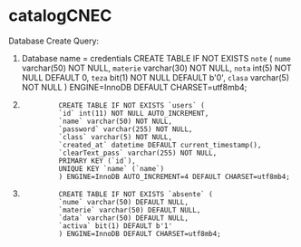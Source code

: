 # catalogCNEC
Database Create Query:
1. Database name = credentials
               CREATE TABLE IF NOT EXISTS `note` (
                 `nume` varchar(50) NOT NULL,
                 `materie` varchar(30) NOT NULL,
                 `nota` int(5) NOT NULL DEFAULT 0,
                 `teza` bit(1) NOT NULL DEFAULT b'0',
                 `clasa` varchar(5) NOT NULL
               ) ENGINE=InnoDB DEFAULT CHARSET=utf8mb4;
2.              CREATE TABLE IF NOT EXISTS `users` (
                `id` int(11) NOT NULL AUTO_INCREMENT,
                `name` varchar(50) NOT NULL,
                `password` varchar(255) NOT NULL,
                `class` varchar(5) NOT NULL,
                `created_at` datetime DEFAULT current_timestamp(),
                `clearText_pass` varchar(255) NOT NULL,
                PRIMARY KEY (`id`),
                UNIQUE KEY `name` (`name`)
                ) ENGINE=InnoDB AUTO_INCREMENT=4 DEFAULT CHARSET=utf8mb4;
3.              CREATE TABLE IF NOT EXISTS `absente` (
                `nume` varchar(50) DEFAULT NULL,
                `materie` varchar(50) DEFAULT NULL,
                `data` varchar(50) DEFAULT NULL,
                `activa` bit(1) DEFAULT b'1'
                ) ENGINE=InnoDB DEFAULT CHARSET=utf8mb4;
  

